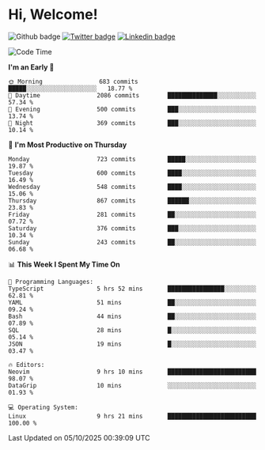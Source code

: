   # Hi, Welcome!
  ![Github badge](https://img.shields.io/github/followers/kraken-afk.svg?style=social&label=Follow&maxAge=2592000)
  [![Twitter badge](https://img.shields.io/badge/-Twitter-00acee?style=flat-square&logo=Twitter&logoColor=white)](https://twitter.com/trshppl)
  [![Linkedin badge](https://img.shields.io/badge/LinkedIn-0077B5?style=flat-square&logo=linkedin&logoColor=white)](https://www.linkedin.com/in/noveanrer)
<!--START_SECTION:waka-->
![Code Time](http://img.shields.io/badge/Code%20Time-1%2C241%20hrs%2020%20mins-blue)

**I'm an Early 🐤** 

```text
🌞 Morning                683 commits         █████░░░░░░░░░░░░░░░░░░░░   18.77 % 
🌆 Daytime                2086 commits        ██████████████░░░░░░░░░░░   57.34 % 
🌃 Evening                500 commits         ███░░░░░░░░░░░░░░░░░░░░░░   13.74 % 
🌙 Night                  369 commits         ███░░░░░░░░░░░░░░░░░░░░░░   10.14 % 
```
📅 **I'm Most Productive on Thursday** 

```text
Monday                   723 commits         █████░░░░░░░░░░░░░░░░░░░░   19.87 % 
Tuesday                  600 commits         ████░░░░░░░░░░░░░░░░░░░░░   16.49 % 
Wednesday                548 commits         ████░░░░░░░░░░░░░░░░░░░░░   15.06 % 
Thursday                 867 commits         ██████░░░░░░░░░░░░░░░░░░░   23.83 % 
Friday                   281 commits         ██░░░░░░░░░░░░░░░░░░░░░░░   07.72 % 
Saturday                 376 commits         ███░░░░░░░░░░░░░░░░░░░░░░   10.34 % 
Sunday                   243 commits         ██░░░░░░░░░░░░░░░░░░░░░░░   06.68 % 
```


📊 **This Week I Spent My Time On** 

```text
💬 Programming Languages: 
TypeScript               5 hrs 52 mins       ████████████████░░░░░░░░░   62.81 % 
YAML                     51 mins             ██░░░░░░░░░░░░░░░░░░░░░░░   09.24 % 
Bash                     44 mins             ██░░░░░░░░░░░░░░░░░░░░░░░   07.89 % 
SQL                      28 mins             █░░░░░░░░░░░░░░░░░░░░░░░░   05.14 % 
JSON                     19 mins             █░░░░░░░░░░░░░░░░░░░░░░░░   03.47 % 

🔥 Editors: 
Neovim                   9 hrs 10 mins       █████████████████████████   98.07 % 
DataGrip                 10 mins             ░░░░░░░░░░░░░░░░░░░░░░░░░   01.93 % 

💻 Operating System: 
Linux                    9 hrs 21 mins       █████████████████████████   100.00 % 
```


 Last Updated on 05/10/2025 00:39:09 UTC
<!--END_SECTION:waka-->